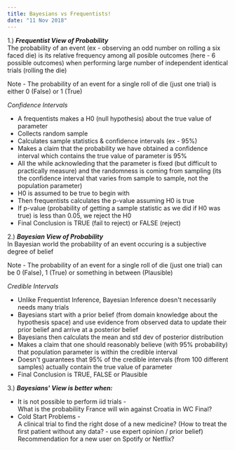 ```yaml
---
title: Bayesians vs Frequentists!
date: "11 Nov 2018"
---
```


1.) _**Frequentist View of Probability**_  
The probability of an event (ex - observing an odd number on rolling a six faced die) is its relative frequency among all posible outcomes (here - 6 possible outcomes) when performing large number of independent identical trials (rolling the die)

Note - The probability of an event for a single roll of die (just one trial) is either 0 (False) or 1 (True)

_Confidence Intervals_  
* A frequentists makes a H0 (null hypothesis) about the true value of parameter
* Collects random sample
* Calculates sample statistics & confidence intervals (ex - 95%)
* Makes a claim that the probability we have obtained a confidence interval which contains the true value of parameter is 95%
* All the while acknowleding that the parameter is fixed (but difficult to practically measure) and the randomness is coming from sampling (its the confidence interval that varies from sample to sample, not the population parameter)
* H0 is assumed to be true to begin with
* Then frequentists calculates the p-value assuming H0 is true
* If p-value (probability of getting a sample statistic as we did if H0 was true) is less than 0.05, we reject the H0 
* Final Conclusion is TRUE (fail to reject) or FALSE (reject)



2.) _**Bayesian View of Probability**_  
In Bayesian world the probability of an event occuring is a subjective degree of belief 

Note - The probability of an event for a single roll of die (just one trial) can be 0 (False), 1 (True) or something in between (Plausible)

_Credible Intervals_  
* Unlike Frequentist Inference, Bayesian Inference doesn't necessarily needs many trials
* Bayesians start with a prior belief (from domain knowledge about the hypothesis space) and use evidence from observed data to update their prior belief and arrive at a posterior belief
* Bayesians then calculats the mean and std dev of posterior distribution
* Makes a claim that one should reasonably believe (with 95% probability) that population parameter is within the credible interval
* Doesn't guarantees that 95% of the credible intervals (from 100 different samples) actually contain the true value of parameter
* Final Conclusion is TRUE, FALSE or Plausible

3.) _**Bayesians' View is better when:**_  
* It is not possible to perform iid trials -  
What is the probabiliity France will win against Croatia in WC Final?  
* Cold Start Problems -  
A clinical trial to find the right dose of a new medicine? (How to treat the first patient without any data? - use expert opinion / prior belief)  
Recommendation for a new user on Spotify or Netflix?  


